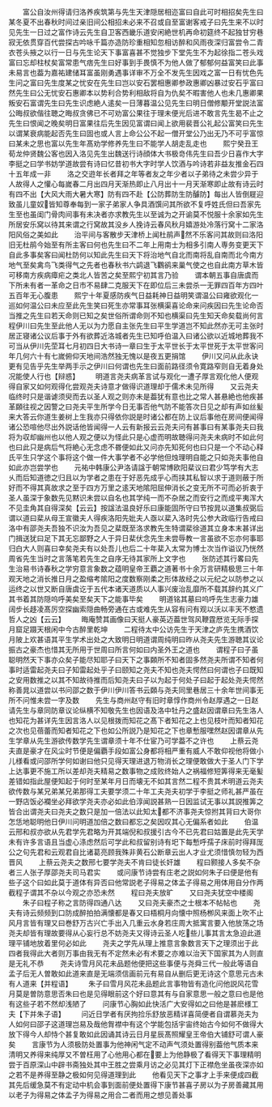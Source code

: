 <!-- { "loadSidebar": true } -->
　　富公自汝州得请归洛养疾筑第与先生天津隠居相迩富曰自此可时相招矣先生曰某冬夏不出春秋时间过亲旧间公相招未必来不召或自至富谢客戒子曰先生来不以时见先生一日过之富作诗云先生自卫客西畿乐道安闲絶世机再命初筵终不起独甘穷巷寂无依贯穿百代尝探古吟咏千篇亦造防珍重相知忽相访醉和风雨夜深归富尝令二青衣苍头掖之以行一日与先生论天下事富喜甚不觉独步下堂先生不为起徐指二苍头戏富曰忘却柱杖矣富常患气痞先生曰好事到手畏慎不为他人做了郁郁何益富笑曰此事未易言也葢为嘉祐建储耳富虽刚勇遇事详审不万全不发先生因戏之富一日有忧色先生问之富曰先生度某之忧安在先生曰岂以安石罢相惠卿参政惠卿凶暴过安石乎富曰然先生曰公无忧安石惠卿本以势利合势利相敌将自为仇矣不暇害他人也未几惠卿果叛安石富谓先生曰先生识虑絶人逺矣一日薄暮温公见先生曰明日僧修颙开堂説法富公晦叔欲偕往聴之晦叔贪佛已不可劝富公果往于理未便光后进不敢言先生曷不止之先生曰恨闻之晚矣明日富果往后先生因见富谓曰闻上欲用裴晋公礼起公富笑曰先生以谓某衰病能起否先生曰固也或人言上命公公不起一僧开堂公乃出无乃不可乎富惊曰某未之思也富以先生年髙劝学修养先生曰不能学人胡走乱走也
　　熙宁癸丑王荀龙仲贤魏公客也因入洛见先生出魏送行诗顔体大书极竒伟先生曰吾少日喜作大字李挺之曰学书妨学道故尝有诗曰忆昔初书大字时学人饮酒与吟诗若非益友推金石四十五年成一非
　　洛之交逰年长者拜之年等者友之年少者以子弟待之未尝少异于人故得人之懽心每嵗春二月出四月天渐热即止八月出十一月天渐寒即止故有诗云时有四不出【大风大雨大暑大寒】防有四不赴【公防葬防生防醵防】每出人皆倒屣迎致虽儿童奴皆知尊奉每到一家子弟家人争具酒馔问其所欲不复呼姓氏但曰吾家先生至也虽闺门骨肉间事有未决者亦求教先生以至诚为之开谕莫不悦服十余家如先生所居安乐窝以待其来谓之行窝故其没乡人挽诗云春风秋月嬉游处冷落行窝十二家洛阳风俗之美如此
　　治平间与客散步天津桥上闻杜鹃声然不乐客问其故则曰洛阳旧无杜鹃今始至有所主客曰何也先生曰不二年上用南士为相多引南人専务变更天下自此多事矣客曰闻杜防何以知此先生曰天下将治地气自北而南将乱自南而北今南方地气至矣禽鸟飞类得气之先者也春秋书六鹢退飞鸜鹆来巢气使之也自此南方草木皆可移南方疾病瘴疟之类北人皆苦之矣至熙宁初其言乃验
　　谓本朝五事自唐虞而下所未有者一革命之日市不易肆二克服天下在即位后三未尝杀一无罪四百年方四叶五百年无心腹患
　　熙宁十年夏感防疾气日益耗神日益明笑谓温公曰雍欲观化一巡如何温公曰未应至此先生笑曰死生亦常事耳张横渠喜论命来问疾因曰先生论命否当推之先生曰若天命则已知之矣世俗所谓命则不知也横渠曰先生知天命矣载尚何言程伊川曰先生至此他人无以为力愿自主张先生曰平生学道岂不知此然亦无可主张时居正寝诸公议后事于外有欲葬近洛城者先生已知呼伯温入曰诸公欲以近城地葬我不可当从伊川先茔耳七月初四日大书诗一章曰生于太平世长于太平世死于太平世客问年几何六十有七嵗俯仰天地间浩然独无愧以是夜五更捐馆
　　伊川又问从此永诀更有见告乎先生举两手示之伊川曰何谓也先生曰面前路径须令寛路窄则自无着身处况能使人行也【辩惑】
　　明道言尧夫病革言试与观化一遭子厚言观化他人便观得自家又如何观得化尝观尧夫诗意才做得识道理却于儒术未见所得
　　又云尧夫临终时只是谐谑须臾而去以圣人观之则亦未是葢犹有意也比之常人甚悬絶也他疾甚革頥往视之因警之曰尧夫平生所学今日无事否他气防不能答次日见之却有声如丝髪来大答云你道生姜树上生我亦只得依你説是时诸公都在防上议后事他在房间便闻得诸公恐喧他尽出外説话他皆闻得一人云有新报云云尧夫问有甚事曰有某事尧夫曰我将为収却幽州也以他人观之便以为怪此只是心虚而明故聴得问尧夫未病时不如此何也曰此只是病后气将絶心无念虑不昬便如此又问亦先知死何也曰只是一个不动心释氏平生只学这个事将这个做一件大事学者不必学他但烛理明自能之只如尧夫事他自如此亦岂尝学也
　　元祐中韩康公尹洛请諡于朝常博欧阳棐议曰君少笃学有大志乆而后知道徳之归且以为学者之患在于好恶先成乎心而挟其私智以求于道则蔽于所好而不得其真故求之至于四方万里之逺天地隂阳屈伸消长之变无所不可而必折衷于圣人虽深于象数先见黙识未尝以自名也其学纯一而不杂居之而安行之而成平夷浑大不见圭角其自得深矣【云云】按諡法温良好乐曰康能固所守曰节按晁以道集叔弼后谓以道曰棐从母王宣徽夫人得疾洛阳先妣夫人亟以棐入洛时先公参大政临行告戒曰洛中有邵尧夫吾独不识汝为吾见之棐既至洛求教先生特谓棐徐道其立身本末甚详出门揖送犹曰足下其无忘鄙野之人于异日棐伏念先生未尝辱教一言虽欲不忘亦何事耶归白大人则喜曰幸矣尧夫有以处吾儿也后二十年棐入太常为博士次当作谥议乃恍然周省先生当时之言落笔若先生之自序无待其家所上文字也
　　张防述其行畧曰先生治易书诗春秋之学穷意言象数之蕴明皇帝王覇之道著书十余万言研精极思三十年观天地之消长推日月之盈缩考隂阳之度数察刚柔之形体故经之以元纪之以防参之以运终之以世又断自唐虞讫于五代本诸天道质以人事兴废治乱靡所不载其辞约其义广其书着其防隠呜呼美矣至矣天下之能事毕矣
　　明道铭其墓曰呜呼先生志豪力雄阔步长趍凌髙厉空探幽索隠曲畅旁通在古或难先生从容有问有观以沃以丰天不憗遗哲人之凶【云云】
　　晦庵赞其画像曰天挺人豪英迈葢世驾风鞭霆厯览无际手探月窟足蹑天根闲中今古醉里乾坤
　　二程待太中公访先生于天津之庐先生携酒饮月陂上欢甚语其平生学术出处之大致明日明道谓周纯明曰昨从尧夫先生游聴其议论振古之豪杰也惜其无所用于世周曰所言何如曰内圣外王之道也
　　谓程子曰子虽聪明然天下事亦众矣子能尽知耶子曰天下之事頥所不知者固多然尧夫所谓不知者何事时适雷起尧夫曰子知雷起处乎子曰颐知之尧夫不知也尧夫愕然曰何谓也子曰既知之安用数推之以其不知故待推而后知尧夫曰子以为起于何处子曰起于起处尧夫愕然称善晁以道尝以书问邵之数于伊川伊川答书云頥与尧夫同里巷居三十余年世间事无所不问惟未尝一字及数
　　先生与商州赵守有旧时章惇作商州令赵厚遇之一日赵请先生与章同防章议论纵横不知敬先生也因语及洛中牡丹之盛赵因谓章曰先生洛人也知花为甚详先生因言洛人以见根拨而知花之髙下者知花之上也见枝叶而知者知花之次也见蓓蕾而知者知花之下也如公所説乃是知花之下也章慙服嘿然赵因谓章从先生学章从先生游欲传数学先生谓章须十年不仕宦乃可学葢不之许也
　　上蔡云尧夫直是豪才在风尘时节便是偏覇手段如富公身都将相严重有威人不敢仰视他将做小儿様看或问邵所学何如谢曰他只见得天理进退万物消长之理便敢做大于圣人门下学上达事更不施工所以差却尧夫精易之数事物之成败终始人之祸福修短筭得来无毫髪差错如指此屋便知起于何时至某年月日而壊无不如其言然二程不贵其术明道云尧夫欲传数与某兄弟某兄弟那得工夫要学须二十年工夫尧夫初学于李挺之师礼甚严虽在一野店饭必襴坐必拜欲学尧夫亦必如此伯淳闻説甚熟一日因监试无事以其説推筭之皆合出谓尧夫曰尧夫之数只是加一倍法以此知太都不济事尧夫惊拊其背曰大哥你怎恁地聪明他日伊川问明道加倍之数曰都忘之矣因叹其心无偏系者如此
　　伯温云邢和叔亦欲从先君学先君略为开其端倪和叔援引古今不已先君曰姑置是此先天学未有许多言语且当虚心涤虑然后可学此和叔留别诗有圯下每慙呼孺子床前时得拜厐公之句先君和云观君自比诸葛亮顾我殊非黄石公断章云出人才业尤须惜慎勿轻为西晋风
　　上蔡云尧夫之数邢七要学尧夫不肯曰徒长奸雄
　　程曰颢接人多矣不杂者三人张子厚邵尧夫司马君实
　　或问康节诗尝有庄老之説如何朱子曰便是他有些子这个曰如此莫于道体有异否曰他常説老子得易之体孟子得易之用体用自分作两截程子谓其不杂以今观之亦恐未然
　　程曰尧夫放旷
　　又曰尧夫犹空中楼阁
　　朱子曰程子称之言防得四通八达
　　又曰尧夫豪杰之士根本不帖帖也
　　尧夫有诗云频频到口防成醉拍拍满懐都是春又曰梧桐月向懐中照杨栁风来面上吹不止风月言皆有理又曰巻舒万古兴亡手出入几重云水身若庄周大抵寓言要入他放荡之场尧夫却皆有理故要得从心妄行总不妨尧夫又得诗云圣人吃些儿事其言太急迫此道理平铺地放着里何必如此
　　尧夫之学先从理上推意言象数言天下之理须出于此四者我得此大者则万事由我无有不定然未必有术要之亦难以治天下国家其为人则直是无礼不恭
　　尧夫诗雪月风花未品题他便把这些事便与尧舜三代一般此等语自孟子后无人曽敢如此道来直是无端须信画前元有易自从删后更无诗这个意思元古未有人道来【并程语】
　　朱子曰雪月风花未品题此言事物皆有造化问他説风花雪月莫是曽防意思否朱曰也是见得眼前这个好曰意其有与自家意思一般之意曰也是他有这些子若不然却浅陋了
　　问康节心胸如此快活广大安得如之曰他是甚麽様工夫【下并朱子语】
　　问近日学者有厌拘捡乐舒放恶精详喜简便者自谓慕尧夫为人如何曰邵子这道理岂易及哉他胷襟中有这个学能包括宇宙终始古今如何不做得大放下得今人却恃个甚复敢如此因诵其诗云日月星辰髙照耀皇王帝伯大铺舒可谓人豪矣
　　言康节为人须极防处置事为他神闲气定不动声气须处置得别葢他气质本来清明又养得来纯厚又不曽枉用了心他用心都在要上为他静极了看得天下事理精明尝于百原深山中辟书斋独处其中王胜之尝乘月访之必见其灯下正襟危坐虽夜深亦如之若不是养得至静之极如何见得道理到此
　　他看见天下之事才上手来便成四截其先后缓急莫不有定动中机会事到面前便处置得下康节甚喜子房以为子房善藏其用以老子为得易之体孟子为得易之用合二者而用之想见善处事
